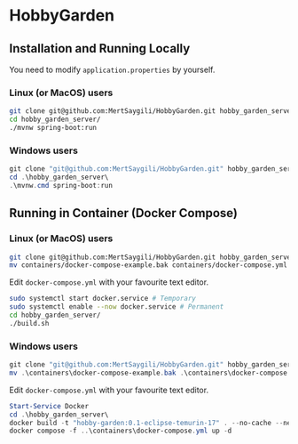 # HobbyGarden

## Installation and Running Locally

You need to modify `application.properties` by yourself.

### Linux (or MacOS) users
```bash
git clone git@github.com:MertSaygili/HobbyGarden.git hobby_garden_server
cd hobby_garden_server/
./mvnw spring-boot:run
```

### Windows users
```powershell
git clone "git@github.com:MertSaygili/HobbyGarden.git" hobby_garden_server
cd .\hobby_garden_server\
.\mvnw.cmd spring-boot:run
```

## Running in Container (Docker Compose)


### Linux (or MacOS) users
```bash
git clone git@github.com:MertSaygili/HobbyGarden.git hobby_garden_server
mv containers/docker-compose-example.bak containers/docker-compose.yml
```
Edit `docker-compose.yml` with your favourite text editor.

```bash
sudo systemctl start docker.service # Temporary
sudo systemctl enable --now docker.service # Permanent
cd hobby_garden_server/
./build.sh
```

### Windows users
```powershell
git clone "git@github.com:MertSaygili/HobbyGarden.git" hobby_garden_server
mv .\containers\docker-compose-example.bak .\containers\docker-compose.yml
```
Edit `docker-compose.yml` with your favourite text editor.

```powershell
Start-Service Docker
cd .\hobby_garden_server\
docker build -t "hobby-garden:0.1-eclipse-temurin-17" . --no-cache --network host
docker compose -f ..\containers\docker-compose.yml up -d
```